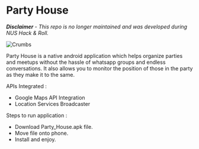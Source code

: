 # Party House
***Disclaimer*** *- This repo is no longer maintained and was developed during NUS Hack & Roll.*


![Crumbs](http://pratyumjagan.com/assets/images/projects/party_house.png)  

Party House is a native android application which helps organize parties and meetups without the hassle of whatsapp groups and endless conversations. It also allows you to monitor the position of those in the party as they make it to the same.

APIs Integrated :
- Google Maps API Integration
- Location Services Broadcaster

Steps to run application :
- Download Party_House.apk file.
- Move file onto phone.
- Install and enjoy.
